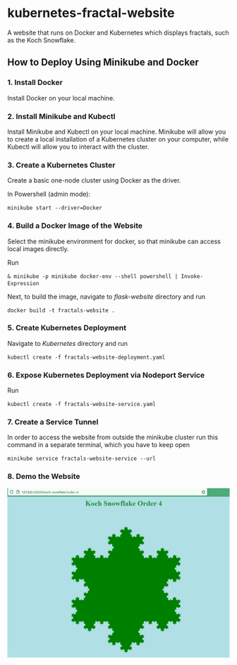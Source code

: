 # kubernetes-fractal-website
A website that runs on Docker and Kubernetes which displays fractals, such as the Koch Snowflake.

## How to Deploy Using Minikube and Docker

### 1. Install Docker
Install Docker on your local machine.

### 2. Install Minikube and Kubectl
Install Minikube and Kubectl on your local machine. Minikube will allow you to create a local installation of a Kubernetes cluster on your computer, while Kubectl will allow you to interact with the cluster.

### 3. Create a Kubernetes Cluster
Create a basic one-node cluster using Docker as the driver.

In Powershell (admin mode):
```pwsh 
minikube start --driver=Docker
```

### 4. Build a Docker Image of the Website
Select the minikube environment for docker, so that minikube can access local images directly.

Run
```pwsh
& minikube -p minikube docker-env --shell powershell | Invoke-Expression
```
Next, to build the image, navigate to *flask-website* directory and run
```pwsh
docker build -t fractals-website .
```

### 5. Create Kubernetes Deployment
Navigate to *Kubernetes* directory and run
```pwsh
kubectl create -f fractals-website-deployment.yaml
```
### 6. Expose Kubernetes Deployment via Nodeport Service
Run
```pwsh
kubectl create -f fractals-website-service.yaml
```

### 7. Create a Service Tunnel
In order to access the website from outside the minikube cluster run this command in a separate terminal, which you have to keep open
```pwsh
minikube service fractals-website-service --url
```

### 8. Demo the Website

![Page Displaying Koch Snowflake](expected_result.png)
